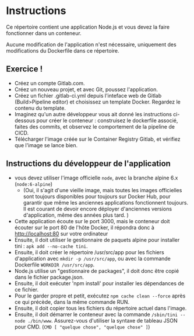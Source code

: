 # Instructions

Ce répertoire contient une application Node.js et vous devez la faire fonctionner dans un conteneur.

Aucune modification de l'application n'est nécessaire, uniquement des modifications du Dockerfile dans ce répertoire.

## Exercice !

- Créez un compte Gitlab.com.
- Créez un nouveau projet, et avec Git, poussez l'application.
- Créez un fichier .gitlab-ci.yml depuis l'inteface web de Gitlab (Build>Pipeline editor) et choisissez un template Docker. Regardez le contenu du template.
- Imaginez qu'un autre développeur vous ait donné les instructions ci-dessous pour créer le conteneur : construisez le dockerfile associé, faites des commits, et observez le comportement de la pipeline de CICD.
- Télécharger l'image créée sur le Container Registry Gitlab, et vérifiez que l'image se lance bien.

## Instructions du développeur de l'application

- vous devez utiliser l'image officielle `node`, avec la branche alpine 6.x (`node:6-alpine`)
   - (Oui, il s'agit d'une vieille image, mais toutes les images officielles sont toujours disponibles pour toujours sur Docker Hub, pour garantir que même les anciennes applications fonctionnent toujours. Il est courant de devoir encore déployer d'anciennes versions d'application, même des années plus tard. )
- Cette application écoute sur le port 3000, mais le conteneur doit écouter sur le port 80 de l'hôte Docker, il répondra donc à [http://localhost:80](http://localhost:80) sur votre ordinateur
- Ensuite, il doit utiliser le gestionnaire de paquets alpine pour installer tini : `apk add --no-cache tini`.
- Ensuite, il doit créer le répertoire /usr/src/app pour les fichiers d'application avec `mkdir -p /usr/src/app`, ou avec la commande Dockerfile `WORKDIR /usr/src/app`.
- Node.js utilise un "gestionnaire de packages", il doit donc être copié dans le fichier package.json.
- Ensuite, il doit exécuter 'npm install' pour installer les dépendances de ce fichier.
- Pour le garder propre et petit, exécutez `npm cache clean --force` après ce qui précède, dans la même commande RUN.
- Ensuite, il doit copier tous les fichiers du répertoire actuel dans l'image.
- Ensuite, il doit démarrer le conteneur avec la commande `/sbin/tini -- node ./bin/www`. Assurez-vous d'utiliser la syntaxe de tableau JSON pour CMD. (`CMD [ "quelque chose", "quelque chose" ]`)
